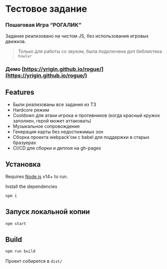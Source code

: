 # Тестовое задание

### Пошаговая Игра “РОГАЛИК”

Задание реализовано на чистом JS, без использования игровых движков.

> Только для работы со звуком, была подключена доп библиотека `howler`

### **Демо [https://yrigin.github.io/rogue/](https://yrigin.github.io/rogue/)**

## Features

- Были реализованы все задания из ТЗ
- Hardcore режим
- Cooldown для атаки игрока и противников (когда красный кружок заполнен, герой может аттаковать)
- Музыкальное сопровождение
- Генерация карты без недостижимых зон
- Сборка проекта webpack'ом с babel для поддержки в старых бразуерах
- CI/CD для сборки и деплоя на gh-pages

## Установка

Requires [Node.js](https://nodejs.org/) v14+ to run.

Install the dependencies

```sh
npm i
```

## Запуск локальной копии

```sh
npm start
```

## Build

```sh
npm run build
```

Проект собирется в `dist/`

